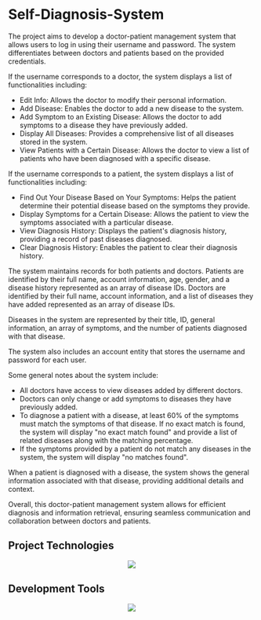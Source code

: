 # Self-Diagnosis-System

The project aims to develop a doctor-patient management system that allows users to log in using their username and password. The system differentiates between doctors and patients based on the provided credentials. 

If the username corresponds to a doctor, the system displays a list of functionalities including:

- Edit Info: Allows the doctor to modify their personal information.
- Add Disease: Enables the doctor to add a new disease to the system.
- Add Symptom to an Existing Disease: Allows the doctor to add symptoms to a disease they have previously added.
- Display All Diseases: Provides a comprehensive list of all diseases stored in the system.
- View Patients with a Certain Disease: Allows the doctor to view a list of patients who have been diagnosed with a specific disease.

If the username corresponds to a patient, the system displays a list of functionalities including:

- Find Out Your Disease Based on Your Symptoms: Helps the patient determine their potential disease based on the symptoms they provide.
- Display Symptoms for a Certain Disease: Allows the patient to view the symptoms associated with a particular disease.
- View Diagnosis History: Displays the patient's diagnosis history, providing a record of past diseases diagnosed.
- Clear Diagnosis History: Enables the patient to clear their diagnosis history.

The system maintains records for both patients and doctors. Patients are identified by their full name, account information, age, gender, and a disease history represented as an array of disease IDs. Doctors are identified by their full name, account information, and a list of diseases they have added represented as an array of disease IDs.

Diseases in the system are represented by their title, ID, general information, an array of symptoms, and the number of patients diagnosed with that disease.

The system also includes an account entity that stores the username and password for each user.

Some general notes about the system include:

- All doctors have access to view diseases added by different doctors.
- Doctors can only change or add symptoms to diseases they have previously added.
- To diagnose a patient with a disease, at least 60% of the symptoms must match the symptoms of that disease. If no exact match is found, the system will display "no exact match found" and provide a list of related diseases along with the matching percentage.
- If the symptoms provided by a patient do not match any diseases in the system, the system will display "no matches found".

When a patient is diagnosed with a disease, the system shows the general information associated with that disease, providing additional details and context.

Overall, this doctor-patient management system allows for efficient diagnosis and information retrieval, ensuring seamless communication and collaboration between doctors and patients.

## Project Technologies
<p align="center">
  <a href="https://skillicons.dev">
    <img src="https://skillicons.dev/icons?i=cpp" />
  </a>
</p>

## Development Tools 
<p align="center">
  <a href="https://skillicons.dev">
    <img src="https://skillicons.dev/icons?i=visualstudio"/>
  </a>
</p>
